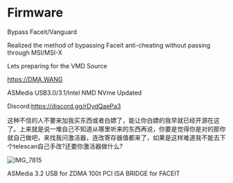 # Firmware
Bypass Faceit/Vanguard

Realized the method of bypassing Faceit anti-cheating without passing through MSI/MSI-X

Lets preparing for the VMD Source

https://DMA.WANG

ASMedia USB3.0/3.1/Intel NMD NVme Updated

Discord:https://discord.gg/rDydQaePa3

这种不信的人不要来加我买东西或者白嫖了，能让你白嫖的我早就已经开源在这了。上来就是说一堆自己不知道从哪里听来的东西再说，你要是觉得你是对的那你就自己做吧，来找我问激活器，连改寄存器值都来了，如果是这样难道我不能去下个telescan自己手改?还要你激活器做什么?

![IMG_7815](https://github.com/user-attachments/assets/958a216c-91f7-4a93-90c8-11d3511e96c6)



<Source>
ASMedia 3.2 USB for ZDMA 100t
PCI ISA BRIDGE for FACEIT

